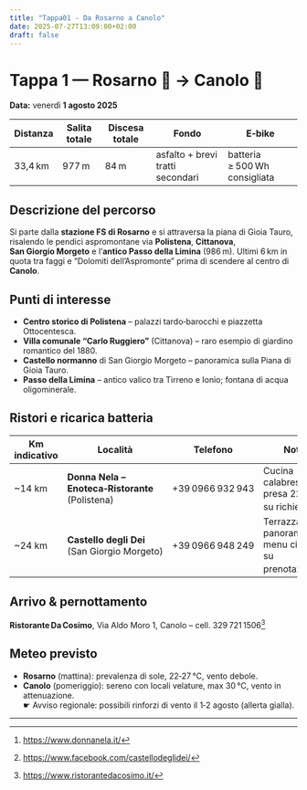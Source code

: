 ```yaml
---
title: "Tappa01 - Da Rosarno a Canolo"
date: 2025-07-27T13:09:00+02:00
draft: false
---
```


# Tappa 1 — Rosarno 🚉 → Canolo 🍝  
**Data:** venerdì **1 agosto 2025**

| Distanza | Salita totale | Discesa totale | Fondo | E‑bike |
|----------|--------------|----------------|-------|--------|
| 33,4 km  | 977 m        | 84 m           | asfalto + brevi tratti secondari | batteria ≥ 500 Wh consigliata |

## Descrizione del percorso  
Si parte dalla **stazione FS di Rosarno** e si attraversa la piana di Gioia Tauro, risalendo le pendici aspromontane via **Polistena**, **Cittanova**, **San Giorgio Morgeto** e l’**antico Passo della Limina** (986 m). Ultimi 6 km in quota tra faggi e “Dolomiti dell’Aspromonte” prima di scendere al centro di **Canolo**.

## Punti di interesse  
- **Centro storico di Polistena** – palazzi tardo‑barocchi e piazzetta Ottocentesca.  
- **Villa comunale “Carlo Ruggiero”** (Cittanova) – raro esempio di giardino romantico del 1880.  
- **Castello normanno** di San Giorgio Morgeto – panoramica sulla Piana di Gioia Tauro.  
- **Passo della Limina** – antico valico tra Tirreno e Ionio; fontana di acqua oligominerale.

## Ristori e ricarica batteria  
| Km indicativo | Località | Telefono | Note |
|---------------|----------|----------|------|
| ~14 km | **Donna Nela – Enoteca‑Ristorante** (Polistena) | +39 0966 932 943 | Cucina calabrese; presa 220 V su richiesta[^1] |
| ~24 km | **Castello degli Dei** (San Giorgio Morgeto) | +39 0966 948 249 | Terrazza panoramica; menu ciclisti su prenotazione[^2] |

## Arrivo & pernottamento  
**Ristorante Da Cosimo**, Via Aldo Moro 1, Canolo – cell. 329 721 1506[^3]

## Meteo previsto  
- **Rosarno** (mattina): prevalenza di sole, 22‑27 °C, vento debole.  
- **Canolo** (pomeriggio): sereno con locali velature, max 30 °C, vento in attenuazione.  
☛ Avviso regionale: possibili rinforzi di vento il 1‑2 agosto (allerta gialla).

---

[^1]: <https://www.donnanela.it/>  
[^2]: <https://www.facebook.com/castellodeglidei/>  
[^3]: <https://www.ristorantedacosimo.it/>  

